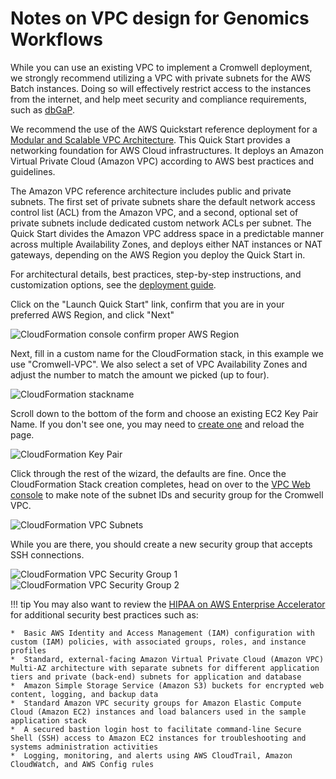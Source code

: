 # Notes on VPC design for Genomics Workflows

While you can use an existing VPC to implement a Cromwell deployment, we strongly recommend utilizing a VPC with private subnets for the AWS Batch instances. Doing so will effectively restrict access to the instances from the internet, and help meet security and compliance requirements, such as [dbGaP](http://j.mp/aws-dbgap).

We recommend the use of the AWS Quickstart reference deployment for a [Modular and Scalable VPC Architecture](https://aws.amazon.com/quickstart/architecture/vpc/). This Quick Start provides a networking foundation for AWS Cloud infrastructures. It deploys an Amazon Virtual Private Cloud (Amazon VPC) according to AWS best practices and guidelines.

The Amazon VPC reference architecture includes public and private subnets. The first set of private subnets share the default network access control list (ACL) from the Amazon VPC, and a second, optional set of private subnets include dedicated custom network ACLs per subnet. The Quick Start divides the Amazon VPC address space in a predictable manner across multiple Availability Zones, and deploys either NAT instances or NAT gateways, depending on the AWS Region you deploy the Quick Start in.

For architectural details, best practices, step-by-step instructions, and customization options, see the
[deployment guide](https://fwd.aws/9VdxN).

Click on the "Launch Quick Start" link, confirm that you are in your preferred AWS Region, and click "Next"

![CloudFormation console confirm proper AWS Region](prereq-vpc-1.png)

Next, fill in a custom name for the CloudFormation stack, in this example we use "Cromwell-VPC". We also select a set of VPC Availability Zones and adjust the number to match the amount we picked (up to four).

![CloudFormation stackname ](prereq-vpc-2-name-subnets.png)

Scroll down to the bottom of the form and choose an existing EC2 Key Pair Name. If you don't see one, you may need to [create one](https://docs.aws.amazon.com/AWSEC2/latest/UserGuide/ec2-key-pairs.html#having-ec2-create-your-key-pair) and reload the page.

![CloudFormation Key Pair](prereq-vpc-3-key-pair.png)

Click through the rest of the wizard, the defaults are fine. Once the CloudFormation Stack creation completes, head on over to the [VPC Web console](https://console.aws.amazon.com/vpc/home?) to make note of the subnet IDs and security group for the Cromwell VPC.

![CloudFormation VPC Subnets](prereq-vpc-6-subnets.png)

While you are there, you should create a new security group that accepts SSH connections.

![CloudFormation VPC Security Group 1](prereq-vpc-4-sg-1.png)
![CloudFormation VPC Security Group 2](prereq-vpc-5-sg-2.png)

!!! tip
    You may also want to review the [HIPAA on AWS Enterprise Accelerator](https://aws.amazon.com/quickstart/architecture/accelerator-hipaa/) for additional security best practices such as:

    *  Basic AWS Identity and Access Management (IAM) configuration with custom (IAM) policies, with associated groups, roles, and instance profiles
    *  Standard, external-facing Amazon Virtual Private Cloud (Amazon VPC) Multi-AZ architecture with separate subnets for different application tiers and private (back-end) subnets for application and database
    *  Amazon Simple Storage Service (Amazon S3) buckets for encrypted web content, logging, and backup data
    *  Standard Amazon VPC security groups for Amazon Elastic Compute Cloud (Amazon EC2) instances and load balancers used in the sample application stack
    *  A secured bastion login host to facilitate command-line Secure Shell (SSH) access to Amazon EC2 instances for troubleshooting and systems administration activities
    *  Logging, monitoring, and alerts using AWS CloudTrail, Amazon CloudWatch, and AWS Config rules
